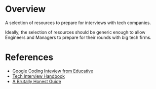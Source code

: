 # Overview
A selection of resources to prepare for interviews with tech companies.

Ideally, the selection of resources should be generic enough to allow Engineers and Managers to prepare for their rounds with big tech firms. 

# References
- [Google Coding Inteview from Educative](https://www.educative.io/blog/google-coding-interview)
- [Tech Interview Handbook](https://yangshun.github.io/tech-interview-handbook/)
- [A Brutally Honest Guide](https://debelop3d.medium.com/preparing-for-the-facebook-interview-a-brutally-honest-guide-8e09f3b8a054)
